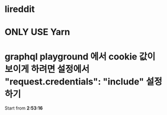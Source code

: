 # lireddit

# ONLY USE Yarn

# graphql playground 에서 cookie 값이 보이게 하려면 설정에서 "request.credentials": "include" 설정하기

Start from
**2:53:16**
